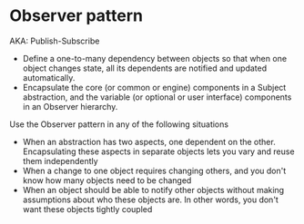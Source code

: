 # Observer pattern

AKA: Publish-Subscribe

- Define a one-to-many dependency between objects so that when one object changes state, all its dependents are notified and updated automatically.
- Encapsulate the core (or common or engine) components in a Subject abstraction, and the variable (or optional or user interface) components in an Observer hierarchy.


Use the Observer pattern in any of the following situations
- When an abstraction has two aspects, one dependent on the other. Encapsulating these aspects in separate objects lets you vary and reuse them independently
- When a change to one object requires changing others, and you don't know how many objects need to be changed
- When an object should be able to notify other objects without making assumptions about who these objects are. In other words, you don't want these objects tightly coupled